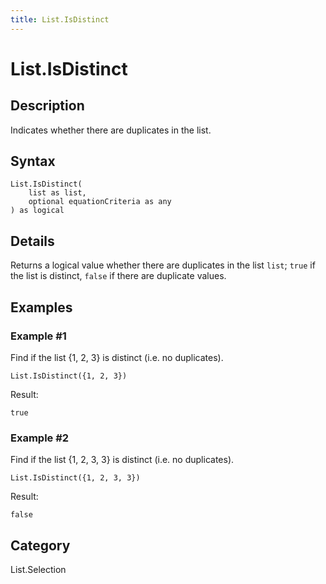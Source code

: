 ```yaml
---
title: List.IsDistinct
---
```


# List.IsDistinct


## Description

Indicates whether there are duplicates in the list.


## Syntax

```powerquery
List.IsDistinct(
    list as list,
    optional equationCriteria as any
) as logical
```


## Details

Returns a logical value whether there are duplicates in the list <code>list</code>; <code>true</code> if the list is distinct, <code>false</code> if there are duplicate values. 


## Examples

### Example #1 
Find if the list \{1, 2, 3} is distinct (i.e. no duplicates).
```powerquery
List.IsDistinct({1, 2, 3})
```

Result: 
```powerquery
true
```


### Example #2 
Find if the list \{1, 2, 3, 3} is distinct (i.e. no duplicates).
```powerquery
List.IsDistinct({1, 2, 3, 3})
```

Result: 
```powerquery
false
```




## Category
List.Selection
